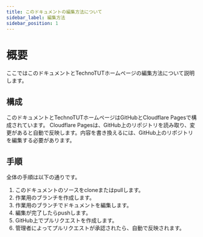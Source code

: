 ```yaml
---
title: このドキュメントの編集方法について
sidebar_label: 編集方法
sidebar_position: 1
---
```

# 概要
ここではこのドキュメントとTechnoTUTホームページの編集方法について説明します。

## 構成
このドキュメントとTechnoTUTホームページはGitHubとCloudflare Pagesで構成されています。
Cloudflare Pagesは、GitHub上のリポジトリを読み取り、変更があると自動で反映します。内容を書き換えるには、GitHub上のリポジトリを編集する必要があります。

## 手順
全体の手順は以下の通りです。  
1. このドキュメントのソースをcloneまたはpullします。  
2. 作業用のブランチを作成します。  
3. 作業用のブランチでドキュメントを編集します。  
4. 編集が完了したらpushします。  
5. GitHub上でプルリクエストを作成します。  
6. 管理者によってプルリクエストが承認されたら、自動で反映されます。  
